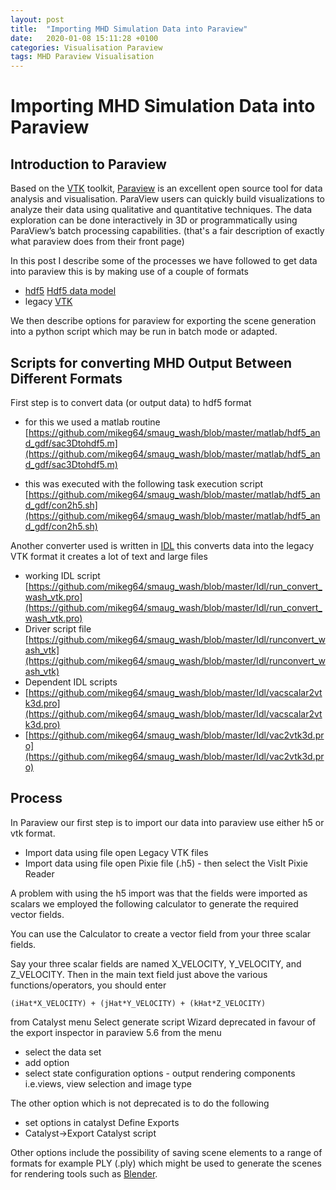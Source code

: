 ```yaml
---
layout: post
title:  "Importing MHD Simulation Data into Paraview"
date:   2020-01-08 15:11:28 +0100
categories: Visualisation Paraview
tags: MHD Paraview Visualisation
---
```



# Importing MHD Simulation Data into Paraview


## Introduction to Paraview

Based on the [VTK](https://vtk.org/) toolkit, [Paraview](https://www.paraview.org/) is an excellent open source tool for data analysis and visualisation. ParaView users can quickly build visualizations to analyze their data using qualitative and quantitative techniques. The data exploration can be done interactively in 3D or programmatically using ParaView’s batch processing capabilities. (that's a fair description of exactly what paraview does from their front page)

In this post I describe some of the processes we have followed to get data into paraview this is by making use of a couple of formats
* [hdf5](https://www.hdfgroup.org/solutions/hdf5/) [Hdf5 data model](http://davis.lbl.gov/Manuals/HDF5-1.8.7/UG/03_DataModel.html)
* legacy [VTK](https://vtk.org/wp-content/uploads/2015/04/file-formats.pdf)

We then describe options for paraview for exporting the scene generation into a python script which may be run in batch mode or adapted.

## Scripts for converting MHD Output  Between Different Formats

First step is to convert data (or output data) to hdf5 format

* for this we used a matlab routine
[https://github.com/mikeg64/smaug_wash/blob/master/matlab/hdf5_and_gdf/sac3Dtohdf5.m](https://github.com/mikeg64/smaug_wash/blob/master/matlab/hdf5_and_gdf/sac3Dtohdf5.m)

* this was executed with the following task execution script
[https://github.com/mikeg64/smaug_wash/blob/master/matlab/hdf5_and_gdf/con2h5.sh](https://github.com/mikeg64/smaug_wash/blob/master/matlab/hdf5_and_gdf/con2h5.sh)

Another converter used is written in [IDL](http://www.idlcoyote.com/) this converts data into the legacy VTK format 
it creates a lot of text and large files

* working IDL script [https://github.com/mikeg64/smaug_wash/blob/master/Idl/run_convert_wash_vtk.pro](https://github.com/mikeg64/smaug_wash/blob/master/Idl/run_convert_wash_vtk.pro)
* Driver script file [https://github.com/mikeg64/smaug_wash/blob/master/Idl/runconvert_wash_vtk](https://github.com/mikeg64/smaug_wash/blob/master/Idl/runconvert_wash_vtk)
* Dependent IDL scripts
* [https://github.com/mikeg64/smaug_wash/blob/master/Idl/vacscalar2vtk3d.pro](https://github.com/mikeg64/smaug_wash/blob/master/Idl/vacscalar2vtk3d.pro)
* [https://github.com/mikeg64/smaug_wash/blob/master/Idl/vac2vtk3d.pro](https://github.com/mikeg64/smaug_wash/blob/master/Idl/vac2vtk3d.pro)


## Process 


In Paraview our first step is to import our data into paraview use either h5 or vtk format.

* Import data using file open Legacy VTK files
* Import data using file open Pixie file (.h5) - then select the VisIt Pixie Reader

A problem with using the h5 import was that the fields were imported as scalars we employed the following calculator to generate the required vector fields.

You can use the Calculator to create a vector field from your three
scalar fields.

Say your three scalar fields are named X_VELOCITY, Y_VELOCITY, and
Z_VELOCITY. Then in the main text field just above the various
functions/operators, you should enter

    (iHat*X_VELOCITY) + (jHat*Y_VELOCITY) + (kHat*Z_VELOCITY)



from Catalyst menu Select generate script
Wizard deprecated in favour of the export inspector in paraview 5.6
from the menu 
* select the data set
* add option 
* select state configuration options - output rendering components i.e.views, view selection and image type

The other option which is not deprecated is to do the following
* set options in catalyst Define Exports
* Catalyst->Export Catalyst script

Other options include the possibility of saving scene elements to a range of formats for example PLY (.ply) which might be used to generate the scenes for rendering tools such as [Blender](https://www.blender.org/).























